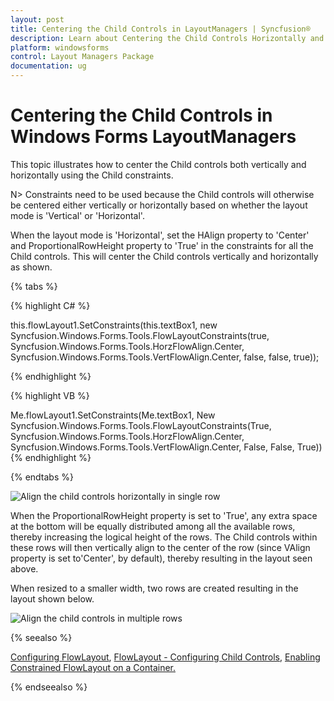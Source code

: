 ```yaml
---
layout: post
title: Centering the Child Controls in LayoutManagers | Syncfusion®
description: Learn about Centering the Child Controls Horizontally and Vertically support in Syncfusion Windows Forms LayoutManagers control and more details.
platform: windowsforms
control: Layout Managers Package
documentation: ug
---
```


# Centering the Child Controls in Windows Forms LayoutManagers

This topic illustrates how to center the Child controls both vertically and horizontally using the Child constraints.

N> Constraints need to be used because the Child controls will otherwise be centered either vertically or horizontally based on whether the layout mode is 'Vertical' or 'Horizontal'.

When the layout mode is 'Horizontal', set the HAlign property to 'Center' and ProportionalRowHeight property to 'True' in the constraints for all the Child controls. This will center the Child controls vertically and horizontally as shown.

{% tabs %}

{% highlight C# %}

this.flowLayout1.SetConstraints(this.textBox1, new Syncfusion.Windows.Forms.Tools.FlowLayoutConstraints(true, Syncfusion.Windows.Forms.Tools.HorzFlowAlign.Center, Syncfusion.Windows.Forms.Tools.VertFlowAlign.Center, false, false, true));

{% endhighlight %}

{% highlight VB %}

Me.flowLayout1.SetConstraints(Me.textBox1, New Syncfusion.Windows.Forms.Tools.FlowLayoutConstraints(True, Syncfusion.Windows.Forms.Tools.HorzFlowAlign.Center, Syncfusion.Windows.Forms.Tools.VertFlowAlign.Center, False, False, True))
{% endhighlight  %}

{% endtabs %}

![Align the child controls horizontally in single row](Overview_images/Overview_img46.jpeg)



When the ProportionalRowHeight property is set to 'True', any extra space at the bottom will be equally distributed among all the available rows, thereby increasing the logical height of the rows. The Child controls within these rows will then vertically align to the center of the row (since VAlign property is set to'Center', by default), thereby resulting in the layout seen above.

When resized to a smaller width, two rows are created resulting in the layout shown below.

![Align the child controls in multiple rows](Overview_images/Overview_img47.jpeg)



{% seealso %}

[Configuring FlowLayout](/windowsforms/layoutmanagers/creating-a-simple-layout#configuring-layout-manager), [FlowLayout - Configuring Child Controls](/windowsforms/layoutmanagers/flowlayout#configuring-child-controls), [Enabling Constrained FlowLayout on a Container.](/windowsforms/layoutmanagers/flowlayout#enabling-constrained-flowlayout-on-a-container)

{% endseealso %}
